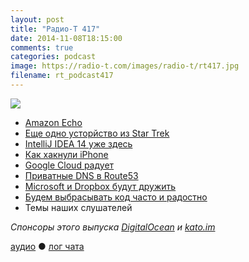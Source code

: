 ```yaml
---
layout: post
title: "Радио-Т 417"
date: 2014-11-08T18:15:00
comments: true
categories: podcast
image: https://radio-t.com/images/radio-t/rt417.jpg
filename: rt_podcast417
---
```

![](https://radio-t.com/images/radio-t/rt417.jpg)

* [Amazon Echo](http://www.cnet.com/news/amazon-echo-is-a-star-trek-computer-for-your-home/)
* [Еще одно усторйство из Star Trek](http://www.forbes.com/sites/aarontilley/2014/11/05/onbeep-onyx/)
* [IntelliJ IDEA 14 уже здесь](http://habrahabr.ru/company/JetBrains/blog/242395/)
* [Как хакнули iPhone](http://www.theverge.com/2014/11/6/7167431/the-iphone-just-lost-its-perfect-security-record-now-what)
* [Google Cloud радует](http://mashable.com/2014/11/04/google-cloud-price-discounts/)
* [Приватные DNS в Route53](http://aws.amazon.com/blogs/aws/route-53-update-private-dns-more)
* [Microsoft и Dropbox будут дружить](http://news.microsoft.com/2014/11/04/microsoft-and-dropbox-announce-strategic-partnership-to-give-people-more-freedom-in-how-the)
* [Будем выбрасывать код часто и радостно](http://prsm.tc/JyILYp)
* Темы наших слушателей

_Спонсоры этого выпуска [DigitalOcean](https://www.digitalocean.com)  и [kato.im](https://kato.im)_

[аудио](http://cdn.radio-t.com/rt_podcast417.mp3) ● [лог чата](http://chat.radio-t.com/logs/radio-t-417.html)
<audio src="http://cdn.radio-t.com/rt_podcast417.mp3" preload="none"></audio>
